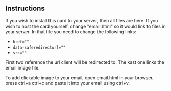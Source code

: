 ## Instructions

If you wish to install this card to your server, then all files are here.
If you wish to host the card yourself, change "email.html" so it would link to files in your server.
In that file you need to change the following links:

* `href=""`
* `data-saferedirecturl=""`
* `src=""`

First two reference the url client will be redirected to.
The kast one links the email image file.

To add clickable image to your email, open email.html in your browser, press ctrl+a ctrl+c and paste it into your email using ctrl+v.